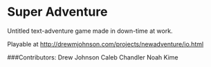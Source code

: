 Super Adventure
===============

Untitled text-adventure game made in down-time at work.

Playable at http://drewmjohnson.com/projects/newadventure/io.html

###Contributors:
	Drew Johnson 
	Caleb Chandler 
	Noah Kime 

